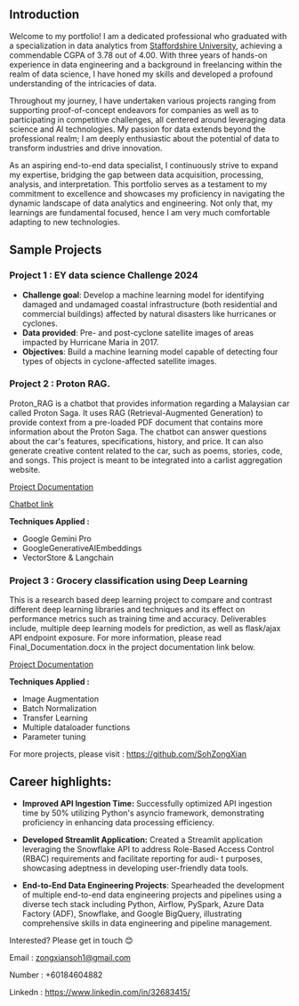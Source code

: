 ## Introduction
Welcome to my portfolio! I am a dedicated professional who graduated with a specialization in data analytics from [Staffordshire University](https://www.staffs.ac.uk/), achieving a commendable CGPA of 3.78 out of 4.00. With three years of hands-on experience in data engineering and a background in freelancing within the realm of data science, I have honed my skills and developed a profound understanding of the intricacies of data.

Throughout my journey, I have undertaken various projects ranging from supporting proof-of-concept endeavors for companies as well as to participating in competitive challenges, all centered around leveraging data science and AI technologies. My passion for data extends beyond the professional realm; I am deeply enthusiastic about the potential of data to transform industries and drive innovation.

As an aspiring end-to-end data specialist, I continuously strive to expand my expertise, bridging the gap between data acquisition, processing, analysis, and interpretation. This portfolio serves as a testament to my commitment to excellence and showcases my proficiency in navigating the dynamic landscape of data analytics and engineering. Not only that, my learnings are fundamental focused, hence I am very much comfortable adapting to new technologies. 


## Sample Projects

### Project 1 : EY data science Challenge 2024
- **Challenge goal**: Develop a machine learning model for identifying damaged and undamaged coastal infrastructure (both residential and commercial buildings) affected by natural disasters like hurricanes or cyclones.
- **Data provided**: Pre- and post-cyclone satellite images of areas impacted by Hurricane Maria in 2017.
- **Objectives**: Build a machine learning model capable of detecting four types of objects in cyclone-affected satellite images.





### Project 2 : Proton RAG. 

Proton_RAG is a chatbot that provides information regarding a Malaysian car called Proton Saga. It uses RAG (Retrieval-Augmented Generation) to provide context from a pre-loaded PDF document that contains more information about the Proton Saga. The chatbot can answer questions about the car's features, specifications, history, and price. It can also generate creative content related to the car, such as poems, stories, code, and songs. This project is meant to be integrated into a carlist aggregation website.

[Project Documentation](https://github.com/SohZongXian/Proton_RAG)

[Chatbot link](https://protonrag-fmxnlvqfeh9qdcmirkfby6.streamlit.app/) 

**Techniques Applied :** 
- Google Gemini Pro
- GoogleGenerativeAIEmbeddings
- VectorStore & Langchain





### Project 3 : Grocery classification using Deep Learning

This is a research based deep learning project to compare and contrast different deep learning libraries and techniques and its effect on performance metrics such as training time and accuracy. Deliverables include, multiple deep learning models for prediction, as well as flask/ajax API endpoint exposure. For more information, please read Final_Documentation.docx in the project documentation link below.

[Project Documentation](https://github.com/SohZongXian/GroceryCV)

**Techniques Applied :** 
- Image Augmentation
- Batch Normalization
- Transfer Learning
- Multiple dataloader functions
- Parameter tuning




For more projects, please visit : https://github.com/SohZongXian


## Career highlights: 
- **Improved API Ingestion Time:** Successfully optimized API ingestion time by 50% utilizing Python's asyncio framework, demonstrating proficiency in enhancing data processing efficiency.


- **Developed Streamlit Application:** Created a Streamlit application leveraging the Snowflake API to address Role-Based Access Control (RBAC) requirements and facilitate reporting for audi- t purposes, showcasing adeptness in developing user-friendly data tools.

- **End-to-End Data Engineering Projects**: Spearheaded the development of multiple end-to-end data engineering projects and pipelines using a diverse tech stack including Python, Airflow, PySpark, Azure Data Factory (ADF), Snowflake, and Google BigQuery, illustrating comprehensive skills in data engineering and pipeline management.

Interested? Please get in touch 😊 

Email : zongxiansoh1@gmail.com

Number : +60184604882

Linkedn : https://www.linkedin.com/in/32683415/





